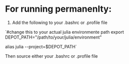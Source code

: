 # For running permanenlty: 
1. Add the following to your .bashrc or .profile file

`#change this to your actual julia environmente path
export DEPOT_PATH="/path/to/your/julia/environment"

alias julia --project=$DEPOT_PATH`

Then source either your .bashrc or .profile file